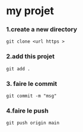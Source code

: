# my projet 
### 1.create a new directory
```
git clone <url https >
```
### 2.add this projet
```
git add .
```
### 3. faire le commit
```
git commit -m "msg"
```
### 4.faire le push 
```
git push origin main
```
